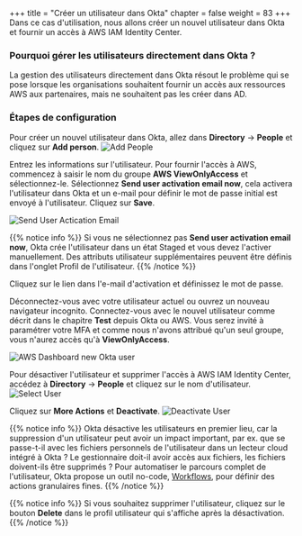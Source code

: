 +++
title = "Créer un utilisateur dans Okta"
chapter = false
weight = 83
+++
Dans ce cas d'utilisation, nous allons créer un nouvel utilisateur dans Okta et fournir un accès à AWS IAM Identity Center.

### Pourquoi gérer les utilisateurs directement dans Okta ?
La gestion des utilisateurs directement dans Okta résout le problème qui se pose lorsque les organisations souhaitent fournir un accès aux ressources AWS aux partenaires, mais ne souhaitent pas les créer dans AD.

### Étapes de configuration
Pour créer un nouvel utilisateur dans Okta, allez dans **Directory** -> **People** et cliquez sur **Add person**.
![Add People](/images/730_add_people.png)

Entrez les informations sur l'utilisateur. Pour fournir l'accès à AWS, commencez à saisir le nom du groupe **AWS ViewOnlyAccess** et sélectionnez-le. Sélectionnez **Send user activation email now**, cela activera l'utilisateur dans Okta et un e-mail pour définir le mot de passe initial est envoyé à l'utilisateur. Cliquez sur **Save**.

![Send User Actication Email](/images/731_send_user_activation_email.png)

{{% notice info %}}
Si vous ne sélectionnez pas **Send user activation email now**, Okta crée l'utilisateur dans un état Staged et vous devez l'activer manuellement.
Des attributs utilisateur supplémentaires peuvent être définis dans l'onglet Profil de l'utilisateur.
{{% /notice %}}

Cliquez sur le lien dans l'e-mail d'activation et définissez le mot de passe.

Déconnectez-vous avec votre utilisateur actuel ou ouvrez un nouveau navigateur incognito. Connectez-vous avec le nouvel utilisateur comme décrit dans le chapitre **Test** depuis Okta ou AWS. Vous serez invité à paramétrer votre MFA et comme nous n'avons attribué qu'un seul groupe, vous n'aurez accès qu'à **ViewOnlyAccess**.

![AWS Dashboard new Okta user](/images/732_aws_dashboard.png)

Pour désactiver l'utilisateur et supprimer l'accès à AWS IAM Identity Center, accédez à **Directory** -> **People** et cliquez sur le nom d'utilisateur.
![Select User](/images/733_select_user.png)

Cliquez sur **More Actions** et **Deactivate**.
![Deactivate User](/images/734_deactivate_user.png)

{{% notice info %}}
Okta désactive les utilisateurs en premier lieu, car la suppression d'un utilisateur peut avoir un impact important, par ex. que se passe-t-il avec les fichiers personnels de l'utilisateur dans un lecteur cloud intégré à Okta ? Le gestionnaire doit-il avoir accès aux fichiers, les fichiers doivent-ils être supprimés ? Pour automatiser le parcours complet de l'utilisateur, Okta propose un outil no-code, [Workflows](https://www.okta.com/platform/workflows/workflows-for-lifecycle-management/), pour définir des actions granulaires fines.
{{% /notice %}}

{{% notice info %}}
Si vous souhaitez supprimer l'utilisateur, cliquez sur le bouton **Delete** dans le profil utilisateur qui s'affiche après la désactivation.
{{% /notice %}}
